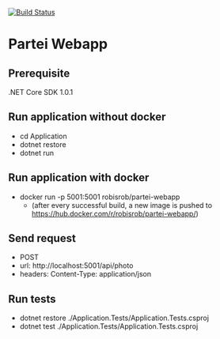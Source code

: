 [![Build Status](https://travis-ci.org/partei/webapp.svg?branch=master)](https://travis-ci.org/partei/webapp)

# Partei Webapp

## Prerequisite
.NET Core SDK 1.0.1

## Run application without docker
- cd Application
- dotnet restore
- dotnet run

## Run application with docker
- docker run -p 5001:5001 robisrob/partei-webapp
    - (after every successful build, a new image is pushed to https://hub.docker.com/r/robisrob/partei-webapp/)

## Send request
- POST 
 - url: http://localhost:5001/api/photo
 - headers: Content-Type: application/json

## Run tests
 - dotnet restore ./Application.Tests/Application.Tests.csproj
 - dotnet test ./Application.Tests/Application.Tests.csproj

